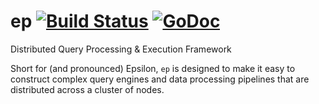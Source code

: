 # ep [![Build Status](https://travis-ci.org/panoplyio/ep.svg?branch=master)](https://travis-ci.org/panoplyio/ep) [![GoDoc](https://godoc.org/github.com/panoplyio/ep?status.png)](https://godoc.org/github.com/panoplyio/ep)
Distributed Query Processing &amp; Execution Framework

Short for (and pronounced) Epsilon, `ep` is designed to make it easy to
construct complex query engines and data processing pipelines that are
distributed across a cluster of nodes.
